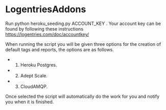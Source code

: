 LogentriesAddons
=======================

Run python heroku_seeding.py ACCOUNT_KEY . 
Your account key can be found by following these instructions https://logentries.com/doc/accountkey/

When running the script you will be given three options for the creation of default tags and reports, the options are as follows.

- 1) Heroku Postgres.
- 2) Adept Scale.
- 3) CloudAMQP.

Once selected the script will automatically do the work for you and notify you when it is finished.

